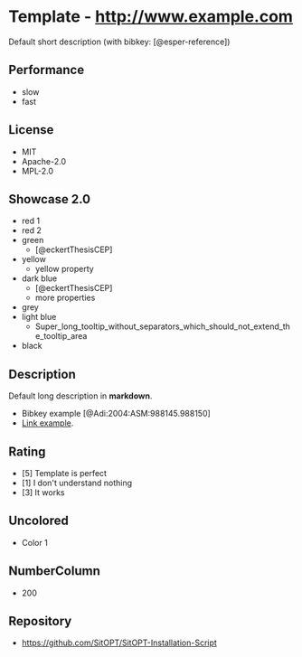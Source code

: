 # Template - http://www.example.com
Default short description (with bibkey: [@esper-reference])

## Performance
- slow
- fast

## License
- MIT
- Apache-2.0
- MPL-2.0

## Showcase 2.0
- red 1
- red 2
- green
    - [@eckertThesisCEP]
- yellow
    - yellow property
- dark blue
    - [@eckertThesisCEP]
    - more properties
- grey
- light blue
    - Super_long_tooltip_without_separators_which_should_not_extend_the_tooltip_area
- black

## Description
Default long description in __markdown__.
- Bibkey example [@Adi:2004:ASM:988145.988150]
- [Link example](http://example.com).

## Rating
- [5] Template is perfect
- [1] I don't understand nothing
- [3] It works

## Uncolored
- Color 1

## NumberColumn
- 200

## Repository
- https://github.com/SitOPT/SitOPT-Installation-Script
